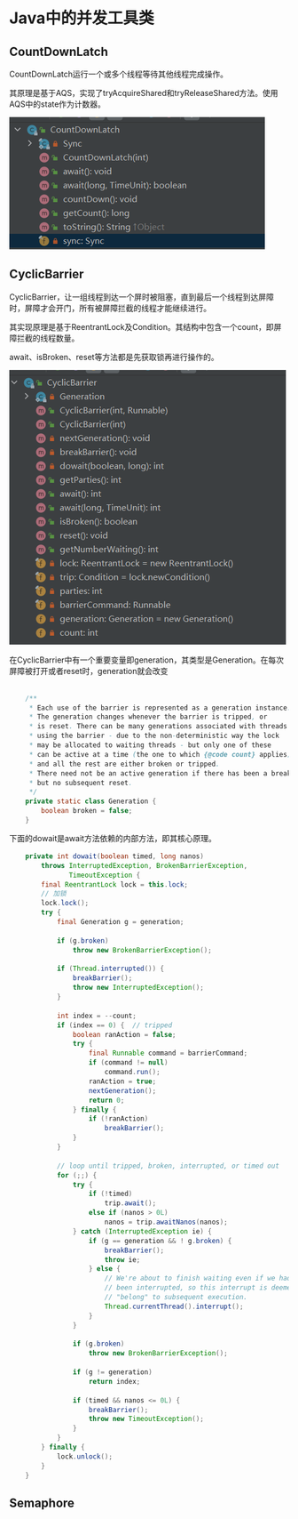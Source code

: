 # Java中的并发工具类

## CountDownLatch

CountDownLatch运行一个或多个线程等待其他线程完成操作。

其原理是基于AQS，实现了tryAcquireShared和tryReleaseShared方法。使用AQS中的state作为计数器。

![CountDownLatch.png](./CountDownLatch.png)

## CyclicBarrier

CyclicBarrier，让一组线程到达一个屏时被阻塞，直到最后一个线程到达屏障时，屏障才会开门，所有被屏障拦截的线程才能继续进行。

其实现原理是基于ReentrantLock及Condition。其结构中包含一个count，即屏障拦截的线程数量。

await、isBroken、reset等方法都是先获取锁再进行操作的。

![./CyclicBarrier.png](./CyclicBarrier.png)

在CyclicBarrier中有一个重要变量即generation，其类型是Generation。在每次屏障被打开或者reset时，generation就会改变

```java

    /**
     * Each use of the barrier is represented as a generation instance.
     * The generation changes whenever the barrier is tripped, or
     * is reset. There can be many generations associated with threads
     * using the barrier - due to the non-deterministic way the lock
     * may be allocated to waiting threads - but only one of these
     * can be active at a time (the one to which {@code count} applies)
     * and all the rest are either broken or tripped.
     * There need not be an active generation if there has been a break
     * but no subsequent reset.
     */
    private static class Generation {
        boolean broken = false;
    }
```

下面的dowait是await方法依赖的内部方法，即其核心原理。

```java
    private int dowait(boolean timed, long nanos)
        throws InterruptedException, BrokenBarrierException,
               TimeoutException {
        final ReentrantLock lock = this.lock;
        // 加锁
        lock.lock();
        try {
            final Generation g = generation;

            if (g.broken)
                throw new BrokenBarrierException();

            if (Thread.interrupted()) {
                breakBarrier();
                throw new InterruptedException();
            }

            int index = --count;
            if (index == 0) {  // tripped
                boolean ranAction = false;
                try {
                    final Runnable command = barrierCommand;
                    if (command != null)
                        command.run();
                    ranAction = true;
                    nextGeneration();
                    return 0;
                } finally {
                    if (!ranAction)
                        breakBarrier();
                }
            }

            // loop until tripped, broken, interrupted, or timed out
            for (;;) {
                try {
                    if (!timed)
                        trip.await();
                    else if (nanos > 0L)
                        nanos = trip.awaitNanos(nanos);
                } catch (InterruptedException ie) {
                    if (g == generation && ! g.broken) {
                        breakBarrier();
                        throw ie;
                    } else {
                        // We're about to finish waiting even if we had not
                        // been interrupted, so this interrupt is deemed to
                        // "belong" to subsequent execution.
                        Thread.currentThread().interrupt();
                    }
                }

                if (g.broken)
                    throw new BrokenBarrierException();

                if (g != generation)
                    return index;

                if (timed && nanos <= 0L) {
                    breakBarrier();
                    throw new TimeoutException();
                }
            }
        } finally {
            lock.unlock();
        }
    }

```



## Semaphore


